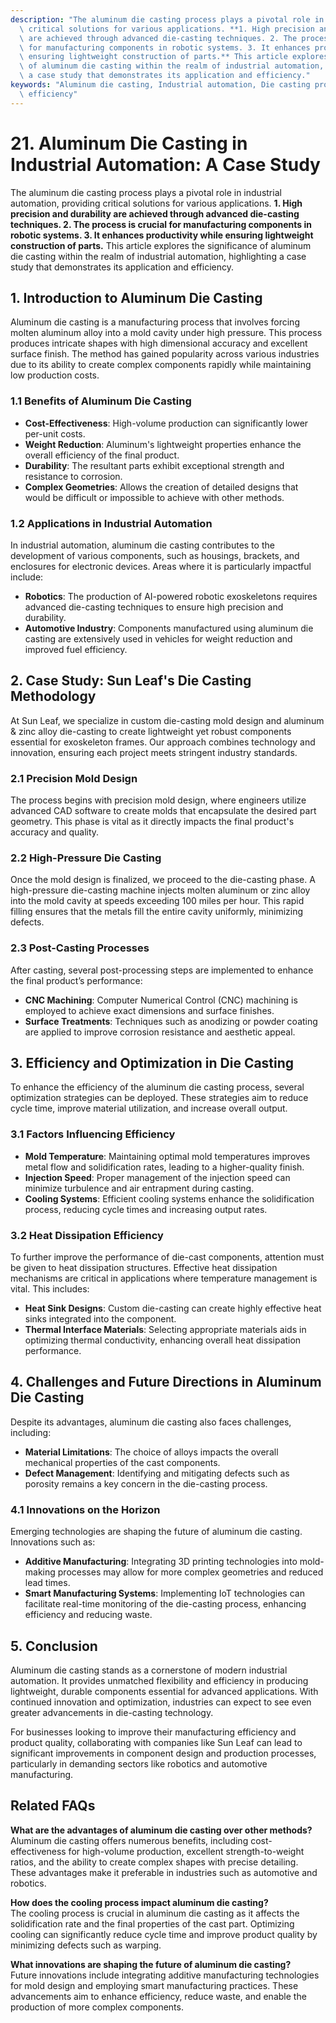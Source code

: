 ```yaml
---
description: "The aluminum die casting process plays a pivotal role in industrial automation, providing\
  \ critical solutions for various applications. **1. High precision and durability\
  \ are achieved through advanced die-casting techniques. 2. The process is crucial\
  \ for manufacturing components in robotic systems. 3. It enhances productivity while\
  \ ensuring lightweight construction of parts.** This article explores the significance\
  \ of aluminum die casting within the realm of industrial automation, highlighting\
  \ a case study that demonstrates its application and efficiency."
keywords: "Aluminum die casting, Industrial automation, Die casting process, Heat dissipation\
  \ efficiency"
---
```

# 21. Aluminum Die Casting in Industrial Automation: A Case Study  

The aluminum die casting process plays a pivotal role in industrial automation, providing critical solutions for various applications. **1. High precision and durability are achieved through advanced die-casting techniques. 2. The process is crucial for manufacturing components in robotic systems. 3. It enhances productivity while ensuring lightweight construction of parts.** This article explores the significance of aluminum die casting within the realm of industrial automation, highlighting a case study that demonstrates its application and efficiency.

## **1. Introduction to Aluminum Die Casting**

Aluminum die casting is a manufacturing process that involves forcing molten aluminum alloy into a mold cavity under high pressure. This process produces intricate shapes with high dimensional accuracy and excellent surface finish. The method has gained popularity across various industries due to its ability to create complex components rapidly while maintaining low production costs.

### **1.1 Benefits of Aluminum Die Casting**

- **Cost-Effectiveness**: High-volume production can significantly lower per-unit costs.
- **Weight Reduction**: Aluminum's lightweight properties enhance the overall efficiency of the final product.
- **Durability**: The resultant parts exhibit exceptional strength and resistance to corrosion.
- **Complex Geometries**: Allows the creation of detailed designs that would be difficult or impossible to achieve with other methods.

### **1.2 Applications in Industrial Automation**

In industrial automation, aluminum die casting contributes to the development of various components, such as housings, brackets, and enclosures for electronic devices. Areas where it is particularly impactful include:

- **Robotics**: The production of AI-powered robotic exoskeletons requires advanced die-casting techniques to ensure high precision and durability.
- **Automotive Industry**: Components manufactured using aluminum die casting are extensively used in vehicles for weight reduction and improved fuel efficiency.
  
## **2. Case Study: Sun Leaf's Die Casting Methodology**

At Sun Leaf, we specialize in custom die-casting mold design and aluminum & zinc alloy die-casting to create lightweight yet robust components essential for exoskeleton frames. Our approach combines technology and innovation, ensuring each project meets stringent industry standards.

### **2.1 Precision Mold Design**

The process begins with precision mold design, where engineers utilize advanced CAD software to create molds that encapsulate the desired part geometry. This phase is vital as it directly impacts the final product's accuracy and quality.

### **2.2 High-Pressure Die Casting**

Once the mold design is finalized, we proceed to the die-casting phase. A high-pressure die-casting machine injects molten aluminum or zinc alloy into the mold cavity at speeds exceeding 100 miles per hour. This rapid filling ensures that the metals fill the entire cavity uniformly, minimizing defects.

### **2.3 Post-Casting Processes**

After casting, several post-processing steps are implemented to enhance the final product’s performance:

- **CNC Machining**: Computer Numerical Control (CNC) machining is employed to achieve exact dimensions and surface finishes.
- **Surface Treatments**: Techniques such as anodizing or powder coating are applied to improve corrosion resistance and aesthetic appeal.

## **3. Efficiency and Optimization in Die Casting**

To enhance the efficiency of the aluminum die casting process, several optimization strategies can be deployed. These strategies aim to reduce cycle time, improve material utilization, and increase overall output.

### **3.1 Factors Influencing Efficiency**

- **Mold Temperature**: Maintaining optimal mold temperatures improves metal flow and solidification rates, leading to a higher-quality finish.
- **Injection Speed**: Proper management of the injection speed can minimize turbulence and air entrapment during casting.
- **Cooling Systems**: Efficient cooling systems enhance the solidification process, reducing cycle times and increasing output rates.

### **3.2 Heat Dissipation Efficiency**

To further improve the performance of die-cast components, attention must be given to heat dissipation structures. Effective heat dissipation mechanisms are critical in applications where temperature management is vital. This includes:

- **Heat Sink Designs**: Custom die-casting can create highly effective heat sinks integrated into the component.
- **Thermal Interface Materials**: Selecting appropriate materials aids in optimizing thermal conductivity, enhancing overall heat dissipation performance.

## **4. Challenges and Future Directions in Aluminum Die Casting**

Despite its advantages, aluminum die casting also faces challenges, including:

- **Material Limitations**: The choice of alloys impacts the overall mechanical properties of the cast components.
- **Defect Management**: Identifying and mitigating defects such as porosity remains a key concern in the die-casting process.

### **4.1 Innovations on the Horizon**

Emerging technologies are shaping the future of aluminum die casting. Innovations such as:

- **Additive Manufacturing**: Integrating 3D printing technologies into mold-making processes may allow for more complex geometries and reduced lead times.
- **Smart Manufacturing Systems**: Implementing IoT technologies can facilitate real-time monitoring of the die-casting process, enhancing efficiency and reducing waste.

## **5. Conclusion**

Aluminum die casting stands as a cornerstone of modern industrial automation. It provides unmatched flexibility and efficiency in producing lightweight, durable components essential for advanced applications. With continued innovation and optimization, industries can expect to see even greater advancements in die-casting technology. 

For businesses looking to improve their manufacturing efficiency and product quality, collaborating with companies like Sun Leaf can lead to significant improvements in component design and production processes, particularly in demanding sectors like robotics and automotive manufacturing.

## **Related FAQs**

**What are the advantages of aluminum die casting over other methods?**  
Aluminum die casting offers numerous benefits, including cost-effectiveness for high-volume production, excellent strength-to-weight ratios, and the ability to create complex shapes with precise detailing. These advantages make it preferable in industries such as automotive and robotics.

**How does the cooling process impact aluminum die casting?**  
The cooling process is crucial in aluminum die casting as it affects the solidification rate and the final properties of the cast part. Optimizing cooling can significantly reduce cycle time and improve product quality by minimizing defects such as warping.

**What innovations are shaping the future of aluminum die casting?**  
Future innovations include integrating additive manufacturing technologies for mold design and employing smart manufacturing practices. These advancements aim to enhance efficiency, reduce waste, and enable the production of more complex components.

